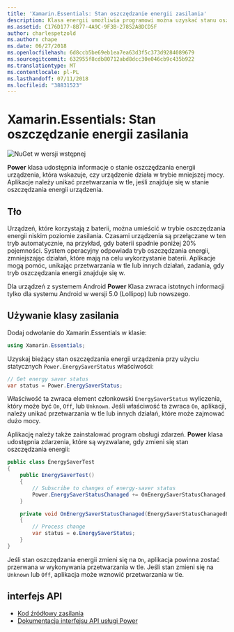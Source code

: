 ```yaml
---
title: 'Xamarin.Essentials: Stan oszczędzanie energii zasilania'
description: Klasa energii umożliwia programowi można uzyskać stanu oszczędzania energii, aby określić, jeśli urządzenie działa w tryb niskiego poboru energii.
ms.assetid: C176D177-8B77-4A9C-9F3B-27852A8DCD5F
author: charlespetzold
ms.author: chape
ms.date: 06/27/2018
ms.openlocfilehash: 6d8ccb5be69eb1ea7ea63d3f5c373d9284089679
ms.sourcegitcommit: 632955f8cdb80712abd8dcc30e046cb9c435b922
ms.translationtype: MT
ms.contentlocale: pl-PL
ms.lasthandoff: 07/11/2018
ms.locfileid: "38831523"
---
```

# <a name="xamarinessentials-power-energy-saver-status"></a>Xamarin.Essentials: Stan oszczędzanie energii zasilania

![NuGet w wersji wstępnej](~/media/shared/pre-release.png)

**Power** klasa udostępnia informacje o stanie oszczędzania energii urządzenia, która wskazuje, czy urządzenie działa w trybie mniejszej mocy. Aplikacje należy unikać przetwarzania w tle, jeśli znajduje się w stanie oszczędzania energii urządzenia.

## <a name="background"></a>Tło

Urządzeń, które korzystają z baterii, można umieścić w trybie oszczędzania energii niskim poziomie zasilania. Czasami urządzenia są przełączane w ten tryb automatycznie, na przykład, gdy baterii spadnie poniżej 20% pojemności. System operacyjny odpowiada tryb oszczędzania energii, zmniejszając działań, które mają na celu wykorzystanie baterii. Aplikacje mogą pomóc, unikając przetwarzania w tle lub innych działań, zadania, gdy tryb oszczędzania energii znajduje się w.

Dla urządzeń z systemem Android **Power** Klasa zwraca istotnych informacji tylko dla systemu Android w wersji 5.0 (Lollipop) lub nowszego.

## <a name="using-the-power-class"></a>Używanie klasy zasilania

Dodaj odwołanie do Xamarin.Essentials w klasie:

```csharp
using Xamarin.Essentials;
```

Uzyskaj bieżący stan oszczędzania energii urządzenia przy użyciu statycznych `Power.EnergySaverStatus` właściwości:

```csharp
// Get energy saver status
var status = Power.EnergySaverStatus;
```

Właściwość ta zwraca element członkowski `EnergySaverStatus` wyliczenia, który może być `On`, `Off`, lub `Unknown`. Jeśli właściwość ta zwraca `On`, aplikacji, należy unikać przetwarzania w tle lub innych działań, które może zajmować dużo mocy.

Aplikację należy także zainstalować program obsługi zdarzeń. **Power** klasa udostępnia zdarzenia, które są wyzwalane, gdy zmieni się stan oszczędzania energii:

```csharp
public class EnergySaverTest
{
    public EnergySaverTest()
    {
        // Subscribe to changes of energy-saver status
        Power.EnergySaverStatusChanaged += OnEnergySaverStatusChanaged;
    }

    private void OnEnergySaverStatusChanaged(EnergySaverStatusChanagedEventArgs e)
    {
        // Process change
        var status = e.EnergySaverStatus;
    }
}
```

Jeśli stan oszczędzania energii zmieni się na `On`, aplikacja powinna zostać przerwana w wykonywania przetwarzania w tle. Jeśli stan zmieni się na `Unknown` lub `Off`, aplikacja może wznowić przetwarzania w tle.

## <a name="api"></a>interfejs API

- [Kod źródłowy zasilania](https://github.com/xamarin/Essentials/tree/master/Xamarin.Essentials/Power)
- [Dokumentacja interfejsu API usługi Power](xref:Xamarin.Essentials.Power)
